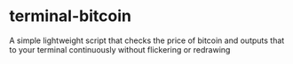 # terminal-bitcoin
A simple lightweight script that checks the price of bitcoin and outputs that to your terminal continuously without flickering or redrawing

